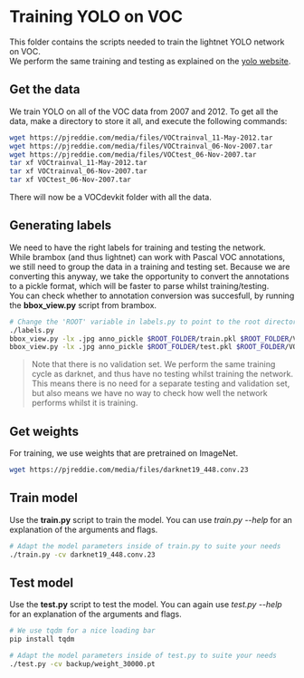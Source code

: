 Training YOLO on VOC
====================
This folder contains the scripts needed to train the lightnet YOLO network on VOC.  
We perform the same training and testing as explained on the [yolo website](https://pjreddie.com/darknet/yolo/#train-voc).


## Get the data
We train YOLO on all of the VOC data from 2007 and 2012.
To get all the data, make a directory to store it all, and execute the following commands:
```bash
wget https://pjreddie.com/media/files/VOCtrainval_11-May-2012.tar
wget https://pjreddie.com/media/files/VOCtrainval_06-Nov-2007.tar
wget https://pjreddie.com/media/files/VOCtest_06-Nov-2007.tar
tar xf VOCtrainval_11-May-2012.tar
tar xf VOCtrainval_06-Nov-2007.tar
tar xf VOCtest_06-Nov-2007.tar
```
There will now be a VOCdevkit folder with all the data.


## Generating labels
We need to have the right labels for training and testing the network.  
While brambox (and thus lightnet) can work with Pascal VOC annotations,
we still need to group the data in a training and testing set.
Because we are converting this anyway, we take the opportunity to convert the annotations to a pickle format,
which will be faster to parse whilst training/testing.  
You can check whether to annotation conversion was succesfull, by running the __bbox_view.py__ script from brambox.
```bash
# Change the 'ROOT' variable in labels.py to point to the root directory that contains VOCdevkit
./labels.py
bbox_view.py -lx .jpg anno_pickle $ROOT_FOLDER/train.pkl $ROOT_FOLDER/VOCdevkit
bbox_view.py -lx .jpg anno_pickle $ROOT_FOLDER/test.pkl $ROOT_FOLDER/VOCdevkit
```

> Note that there is no validation set.
> We perform the same training cycle as darknet, and thus have no testing whilst training the network.
> This means there is no need for a separate testing and validation set,
> but also means we have no way to check how well the network performs whilst it is training.


## Get weights
For training, we use weights that are pretrained on ImageNet.
```bash
wget https://pjreddie.com/media/files/darknet19_448.conv.23
```


## Train model
Use the __train.py__ script to train the model. You can use _train.py --help_ for an explanation of the arguments and flags.
```bash
# Adapt the model parameters inside of train.py to suite your needs
./train.py -cv darknet19_448.conv.23
```


## Test model
Use the __test.py__ script to test the model. You can again use _test.py --help_ for an explanation of the arguments and flags.
```bash
# We use tqdm for a nice loading bar
pip install tqdm 

# Adapt the model parameters inside of test.py to suite your needs
./test.py -cv backup/weight_30000.pt
```
